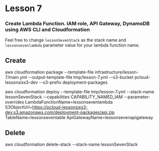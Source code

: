 # Lesson 7

### Create Lambda Function. IAM role, API Gateway, DynamoDB using AWS CLI and Cloudformation


Feel free to change `lessonSevenStack` as the stack name and `lessonsevenlambda` parameter value for your lambda function name.

## Create
aws cloudformation package --template-file infrastructure/lesson-7/main.yml --output-template-file tmp/lesson-7.yml --s3-bucket pcloud-lessonsixs3-dev --s3-prefix deployment-packages 

aws cloudformation deploy --template-file tmp/lesson-7.yml --stack-name lessonSevenStack --capabilities CAPABILITY_NAMED_IAM  --parameter-overrides LambdaFunctionName=lessonsevenlambda S3ObjectUrl=https://pcloud-lessonsixs3-dev.s3.amazonaws.com/deployment-packages/api.zip TableName=lessonseventable ApiGatewayName=lessonsevenapigateway

## Delete
aws cloudformation delete-stack --stack-name lessonSevenStack